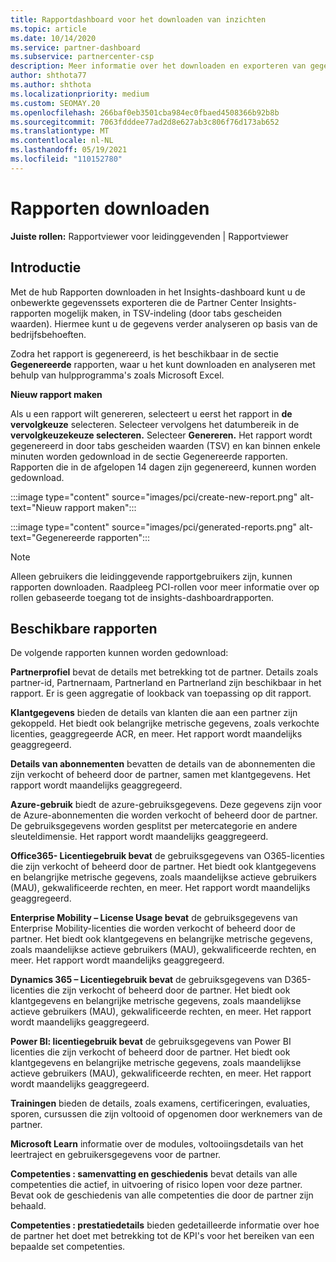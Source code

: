 ```yaml
---
title: Rapportdashboard voor het downloaden van inzichten
ms.topic: article
ms.date: 10/14/2020
ms.service: partner-dashboard
ms.subservice: partnercenter-csp
description: Meer informatie over het downloaden en exporteren van gegevens vanuit Partner Center dashboard voor geïntegreerde rapportage en Partner Center Insights-rapporten.
author: shthota77
ms.author: shthota
ms.localizationpriority: medium
ms.custom: SEOMAY.20
ms.openlocfilehash: 266baf0eb3501cba984ec0fbaed4508366b92b8b
ms.sourcegitcommit: 7063fdddee77ad2d8e627ab3c806f76d173ab652
ms.translationtype: MT
ms.contentlocale: nl-NL
ms.lasthandoff: 05/19/2021
ms.locfileid: "110152780"
---
```

# <a name="download-reports"></a>Rapporten downloaden

**Juiste rollen:** Rapportviewer voor leidinggevenden | Rapportviewer

## <a name="introduction"></a>Introductie

Met de hub Rapporten downloaden in het Insights-dashboard kunt u de onbewerkte gegevenssets exporteren die de Partner Center Insights-rapporten mogelijk maken, in TSV-indeling (door tabs gescheiden waarden). Hiermee kunt u de gegevens verder analyseren op basis van de bedrijfsbehoeften.

Zodra het rapport is gegenereerd, is het beschikbaar in de sectie **Gegenereerde** rapporten, waar u het kunt downloaden en analyseren met behulp van hulpprogramma's zoals Microsoft Excel.

**Nieuw rapport maken**

Als u een rapport wilt genereren, selecteert u eerst het rapport in **de vervolgkeuze** selecteren. Selecteer vervolgens het datumbereik in de **vervolgkeuzekeuze selecteren.** Selecteer **Genereren.** Het rapport wordt gegenereerd in door tabs gescheiden waarden (TSV)  en kan binnen enkele minuten worden gedownload in de sectie Gegenereerde rapporten. Rapporten die in de afgelopen 14 dagen zijn gegenereerd, kunnen worden gedownload.

:::image type="content" source="images/pci/create-new-report.png" alt-text="Nieuw rapport maken":::

:::image type="content" source="images/pci/generated-reports.png" alt-text="Gegenereerde rapporten":::

>[!NOTE] 
>Alleen gebruikers die leidinggevende rapportgebruikers zijn, kunnen rapporten downloaden. Raadpleeg PCI-rollen voor meer informatie over op rollen [](pci-roles.md)gebaseerde toegang tot de insights-dashboardrapporten. 

## <a name="available-reports"></a>Beschikbare rapporten

De volgende rapporten kunnen worden gedownload:

**Partnerprofiel** bevat de details met betrekking tot de partner. Details zoals partner-id, Partnernaam, Partnerland en Partnerland zijn beschikbaar in het rapport. Er is geen aggregatie of lookback van toepassing op dit rapport.

**Klantgegevens** bieden de details van klanten die aan een partner zijn gekoppeld. Het biedt ook belangrijke metrische gegevens, zoals verkochte licenties, geaggregeerde ACR, en meer. Het rapport wordt maandelijks geaggregeerd.

**Details van abonnementen** bevatten de details van de abonnementen die zijn verkocht of beheerd door de partner, samen met klantgegevens. Het rapport wordt maandelijks geaggregeerd.

**Azure-gebruik** biedt de azure-gebruiksgegevens. Deze gegevens zijn voor de Azure-abonnementen die worden verkocht of beheerd door de partner. De gebruiksgegevens worden gesplitst per metercategorie en andere sleuteldimensie. Het rapport wordt maandelijks geaggregeerd.

**Office365- Licentiegebruik bevat** de gebruiksgegevens van O365-licenties die zijn verkocht of beheerd door de partner. Het biedt ook klantgegevens en belangrijke metrische gegevens, zoals maandelijkse actieve gebruikers (MAU), gekwalificeerde rechten, en meer. Het rapport wordt maandelijks geaggregeerd.

**Enterprise Mobility – License Usage bevat**  de gebruiksgegevens van Enterprise Mobility-licenties die worden verkocht of beheerd door de partner. Het biedt ook klantgegevens en belangrijke metrische gegevens, zoals maandelijkse actieve gebruikers (MAU), gekwalificeerde rechten, en meer. Het rapport wordt maandelijks geaggregeerd.

**Dynamics 365 – Licentiegebruik bevat** de gebruiksgegevens van D365-licenties die zijn verkocht of beheerd door de partner. Het biedt ook klantgegevens en belangrijke metrische gegevens, zoals maandelijkse actieve gebruikers (MAU), gekwalificeerde rechten, en meer. Het rapport wordt maandelijks geaggregeerd.

**Power BI: licentiegebruik bevat** de gebruiksgegevens van Power BI licenties die zijn verkocht of beheerd door de partner. Het biedt ook klantgegevens en belangrijke metrische gegevens, zoals maandelijkse actieve gebruikers (MAU), gekwalificeerde rechten, en meer. Het rapport wordt maandelijks geaggregeerd.

**Trainingen** bieden de details, zoals examens, certificeringen, evaluaties, sporen, cursussen die zijn voltooid of opgenomen door werknemers van de partner.

**Microsoft Learn** informatie over de modules, voltooiingsdetails van het leertraject en gebruikersgegevens voor de partner.

**Competenties : samenvatting en geschiedenis** bevat details van alle competenties die actief, in uitvoering of risico lopen voor deze partner. Bevat ook de geschiedenis van alle competenties die door de partner zijn behaald.

**Competenties : prestatiedetails** bieden gedetailleerde informatie over hoe de partner het doet met betrekking tot de KPI's voor het bereiken van een bepaalde set competenties.

